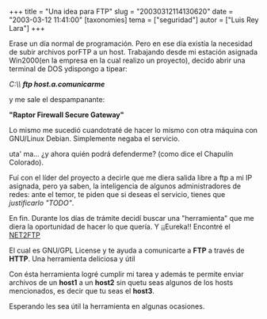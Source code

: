 +++
title = "Una idea para FTP"
slug = "20030312114130620"
date = "2003-03-12 11:41:00"
[taxonomies]
tema = ["seguridad"]
autor = ["Luis Rey Lara"]
+++

Erase un día normal de programación. Pero en ese día existía la
necesidad de subir archivos porFTP a un host. Trabajando desde mi
estación asignada Win2000(en la empresa en la cual realizo un proyecto),
decido abrir una terminal de DOS ydispongo a tipear:

*C:\\\\ **ftp host.a.comunicarme***

y me sale el despampanante:

**"Raptor Firewall Secure Gateway"**

<!-- more -->
Lo mismo me sucedió cuandotraté de hacer lo mismo con otra máquina con
GNU/Linux Debian. Simplemente negaba el servicio.

uta' ma... ¿y ahora quién podrá defenderme? (como dice el Chapulín
Colorado).

Fuí con el líder del proyecto a decirle que me diera salida libre a ftp
a mi IP asignada, pero ya saben, la inteligencia de algunos
administradores de redes: ante el temor, te piden que si deseas el
servicio, tienes que *justificarlo "TODO"*.

En fin. Durante los días de trámite decidí buscar una "herramienta" que
me diera la oportunidad de hacer lo que quería. Y ¡¡Eureka!! Encontré el
[NET2FTP](http://www.net2ftp.com/)

El cual es GNU/GPL License y te ayuda a comunicarte a **FTP** a través
de **HTTP**. Una herramienta deliciosa y útil

Con ésta herramienta logré cumplir mi tarea y además te permite enviar
archivos de un **host1** a un **host2** sin quetu seas algunos de los
hosts mencionados, es decir que tu seas el **host3**.

Esperando les sea útil la herramienta en algunas ocasiones.

